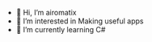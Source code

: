 - 👋 Hi, I’m airomatix
- 👀 I’m interested in Making useful apps
- 🌱 I’m currently learning C#

<!---
airomatix/airomatix is a ✨ special ✨ repository because its `README.md` (this file) appears on your GitHub profile.
You can click the Preview link to take a look at your changes.
--->
